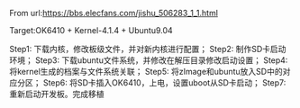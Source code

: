 From url:https://bbs.elecfans.com/jishu_506283_1_1.html

Target:OK6410 + Kernel-4.1.4 + Ubuntu9.04

Step1:
    下载内核，修改板级文件，并对新内核进行配置；
Step2:
    制作SD卡启动环境；
Step3:
    下载ubuntu文件系统，并修改在解压目录修改启动设置；
Step4:
     将kernel生成的档案与文件系统关联；
Step5:
     将zImage和ubuntu放入SD中的对应分区；
Step6:
     将SD卡插入OK6410，上电，设置uboot从SD卡启动；
Step7:
     重新启动开发板。完成移植
